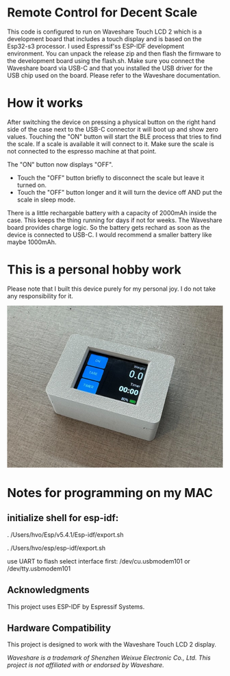 # Remote Control for Decent Scale

This code is configured to run on Waveshare Touch LCD 2 which is a development board that includes a touch display and is based on the Esp32-s3 processor.
I used Espressif'ss ESP-IDF development environment.
You can unpack the release zip and then flash the firmware to the development board using the flash.sh.
Make sure you connect the Waveshare board via USB-C and that you installed the USB driver for the USB chip used on the board.
Please refer to the Waveshare documentation.

# How it works
After switching the device on pressing a physical button on the right hand side of the case next to the USB-C connector it will boot up and show zero values.
Touching the "ON" button will start the BLE process that tries to find the scale. If a scale is available it will connect to it.
Make sure the scale is not connected to the espresso machine at that point.

The "ON" button now displays "OFF". 
- Touch the "OFF" button briefly to disconnect the scale but leave it turned on.
- Touch the "OFF" button longer and it will turn the device off AND put the scale in sleep mode.

There is a little rechargable battery with a capacity of 2000mAh inside the case. This keeps the thing running for days if not for weeks.
The Waveshare board provides charge logic. So the battery gets rechard as soon as the device is connected to USB-C.
I would recommend a smaller battery like maybe 1000mAh.

# This is a personal hobby work
Please note that I built this device purely for my personal joy. I do not take any responsibility for it.

![Scale Remote Control](scratch/IMG_7487.jpeg)

# Notes for programming on my MAC
## initialize shell for esp-idf:

. /Users/hvo/Esp/v5.4.1/Esp-idf/export.sh

. /Users/hvo/esp/esp-idf/export.sh

use UART to flash
select interface first: /dev/cu.usbmodem101 or /dev/tty.usbmodem101

## Acknowledgments

This project uses ESP-IDF by Espressif Systems.

## Hardware Compatibility

This project is designed to work with the Waveshare Touch LCD 2 display.

_Waveshare is a trademark of Shenzhen Weixue Electronic Co., Ltd. This project is not affiliated with or endorsed by Waveshare._
